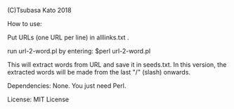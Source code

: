 (C)Tsubasa Kato 2018

How to use:

Put URLs (one URL per line) in alllinks.txt .

run url-2-word.pl by entering: 
$perl url-2-word.pl

This will extract words from URL and save it in seeds.txt. 
In this version, the extracted words will be made from the last "/" (slash) onwards.

Dependencies:
None. You just need Perl.

License: MIT License
